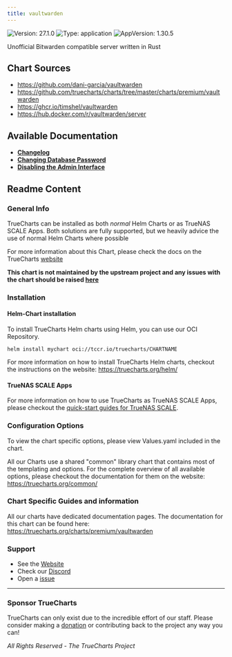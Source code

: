 ```yaml
---
title: vaultwarden
---
```


![Version: 27.1.0](https://img.shields.io/badge/Version-27.1.0-informational?style=flat-square) ![Type: application](https://img.shields.io/badge/Type-application-informational?style=flat-square) ![AppVersion: 1.30.5](https://img.shields.io/badge/AppVersion-1.30.5-informational?style=flat-square)

Unofficial Bitwarden compatible server written in Rust

## Chart Sources

- https://github.com/dani-garcia/vaultwarden
- https://github.com/truecharts/charts/tree/master/charts/premium/vaultwarden
- https://ghcr.io/timshel/vaultwarden
- https://hub.docker.com/r/vaultwarden/server

## Available Documentation

- [**Changelog**](./changelog)
- [**Changing Database Password**](./changingpassword)
- [**Disabling the Admin Interface**](./disable-admin-page-guide)

## Readme Content


### General Info

TrueCharts can be installed as both _normal_ Helm Charts or as TrueNAS SCALE Apps.
Both solutions are fully supported, but we heavily advice the use of normal Helm Charts where possible

For more information about this Chart, please check the docs on the TrueCharts [website](https://truecharts.org/charts/premium/vaultwarden)

**This chart is not maintained by the upstream project and any issues with the chart should be raised [here](https://github.com/truecharts/charts/issues/new/choose)**

### Installation

#### Helm-Chart installation

To install TrueCharts Helm charts using Helm, you can use our OCI Repository.

`helm install mychart oci://tccr.io/truecharts/CHARTNAME`

For more information on how to install TrueCharts Helm charts, checkout the instructions on the website: https://truecharts.org/helm/


#### TrueNAS SCALE Apps

For more information on how to use TrueCharts as TrueNAS SCALE Apps, please checkout the [quick-start guides for TrueNAS SCALE](https://truecharts.org/scale/guides/scale-intro).

### Configuration Options

To view the chart specific options, please view Values.yaml included in the chart.

All our Charts use a shared "common" library chart that contains most of the templating and options.
For the complete overview of all available options, please checkout the documentation for them on the website: https://truecharts.org/common/

### Chart Specific Guides and information

All our charts have dedicated documentation pages.
The documentation for this chart can be found here:
https://truecharts.org/charts/premium/vaultwarden

### Support


- See the [Website](https://truecharts.org)
- Check our [Discord](https://discord.gg/tVsPTHWTtr)
- Open a [issue](https://github.com/truecharts/charts/issues/new/choose)

---

### Sponsor TrueCharts

TrueCharts can only exist due to the incredible effort of our staff.
Please consider making a [donation](https://truecharts.org/general/sponsor) or contributing back to the project any way you can!

_All Rights Reserved - The TrueCharts Project_
